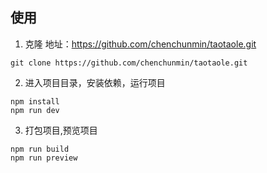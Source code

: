 ## 使用
1. 克隆
地址：https://github.com/chenchunmin/taotaole.git
```
git clone https://github.com/chenchunmin/taotaole.git
```

2. 进入项目目录，安装依赖，运行项目
```
npm install
npm run dev
```
3. 打包项目,预览项目
```
npm run build
npm run preview
```